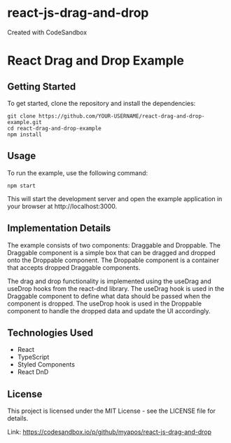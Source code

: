 # react-js-drag-and-drop
Created with CodeSandbox

# React Drag and Drop Example

## Getting Started
To get started, clone the repository and install the dependencies:


```
git clone https://github.com/YOUR-USERNAME/react-drag-and-drop-example.git
cd react-drag-and-drop-example
npm install
```

## Usage

To run the example, use the following command:

```
npm start
```

This will start the development server and open the example application in your browser at http://localhost:3000.

## Implementation Details
The example consists of two components: Draggable and Droppable. The Draggable component is a simple box that can be dragged and dropped onto the Droppable component. The Droppable component is a container that accepts dropped Draggable components.

The drag and drop functionality is implemented using the useDrag and useDrop hooks from the react-dnd library. The useDrag hook is used in the Draggable component to define what data should be passed when the component is dropped. The useDrop hook is used in the Droppable component to handle the dropped data and update the UI accordingly.

## Technologies Used

- React
- TypeScript
- Styled Components
- React DnD


## License
This project is licensed under the MIT License - see the LICENSE file for details.


Link: https://codesandbox.io/p/github/myapos/react-js-drag-and-drop
